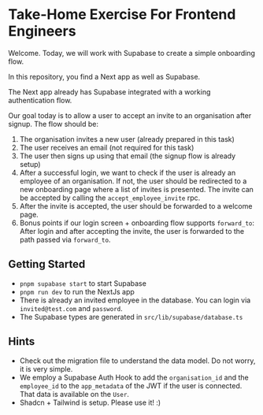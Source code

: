# Take-Home Exercise For Frontend Engineers

Welcome. Today, we will work with Supabase to create a simple onboarding flow.

In this repository, you find a Next app as well as Supabase.

The Next app already has Supabase integrated with a working authentication flow.

Our goal today is to allow a user to accept an invite to an organisation after signup. The flow should be:

1. The organisation invites a new user (already prepared in this task)
2. The user receives an email (not required for this task)
3. The user then signs up using that email (the signup flow is already setup)
4. After a successful login, we want to check if the user is already an employee of an organisation. If not, the user should be redirected to a new onboarding page where a list of invites is presented. The invite can be accepted by calling the `accept_employee_invite` rpc.
5. After the invite is accepted, the user should be forwarded to a welcome page.
6. Bonus points if our login screen + onboarding flow supports `forward_to`: After login and after accepting the invite, the user is forwarded to the path passed via `forward_to`.

## Getting Started

- `pnpm supabase start` to start Supabase
- `pnpm run dev` to run the NextJs app
- There is already an invited employee in the database. You can login via `invited@test.com` and `password`.
- The Supabase types are generated in `src/lib/supabase/database.ts`

## Hints

- Check out the migration file to understand the data model. Do not worry, it is very simple.
- We employ a Supabase Auth Hook to add the `organisation_id` and the `employee_id` to the `app_metadata` of the JWT if the user is connected. That data is available on the `User`.
- Shadcn + Tailwind is setup. Please use it! :)

